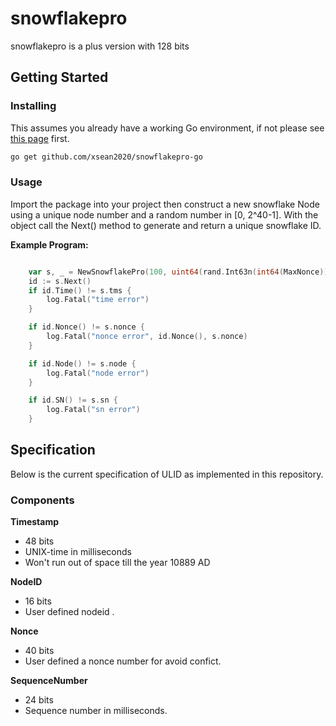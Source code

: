 snowflakepro
====
snowflakepro is a plus version with 128 bits  
  
## Getting Started

### Installing

This assumes you already have a working Go environment, if not please see
[this page](https://golang.org/doc/install) first.

```sh
go get github.com/xsean2020/snowflakepro-go 
```

### Usage

Import the package into your project then construct a new snowflake Node using a
unique node number and a random number in [0, 2^40-1]. 
With the  object call the Next() method to 
generate and return a unique snowflake ID. 


**Example Program:**

```go

	var s, _ = NewSnowflakePro(100, uint64(rand.Int63n(int64(MaxNonce))))
	id := s.Next()
	if id.Time() != s.tms {
		log.Fatal("time error")
	}

	if id.Nonce() != s.nonce {
		log.Fatal("nonce error", id.Nonce(), s.nonce)
	}

	if id.Node() != s.node {
		log.Fatal("node error")
	}

	if id.SN() != s.sn {
		log.Fatal("sn error")
	}

```

## Specification

Below is the current specification of ULID as implemented in this repository.

### Components

**Timestamp**
- 48 bits
- UNIX-time in milliseconds
- Won't run out of space till the year 10889 AD

**NodeID**
- 16 bits
- User defined nodeid .

**Nonce**
- 40 bits
- User defined a nonce number for avoid confict.

**SequenceNumber**
- 24 bits
- Sequence number in  milliseconds.  
